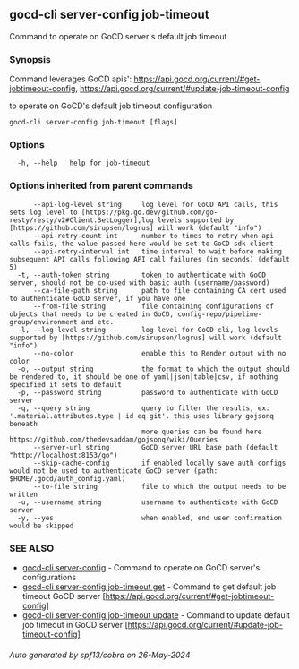## gocd-cli server-config job-timeout

Command to operate on GoCD server's default job timeout

### Synopsis

Command leverages GoCD apis':
https://api.gocd.org/current/#get-jobtimeout-config,
https://api.gocd.org/current/#update-job-timeout-config

to operate on GoCD's default job timeout configuration

```
gocd-cli server-config job-timeout [flags]
```

### Options

```
  -h, --help   help for job-timeout
```

### Options inherited from parent commands

```
      --api-log-level string     log level for GoCD API calls, this sets log level to [https://pkg.go.dev/github.com/go-resty/resty/v2#Client.SetLogger],log levels supported by [https://github.com/sirupsen/logrus] will work (default "info")
      --api-retry-count int      number to times to retry when api calls fails, the value passed here would be set to GoCD sdk client
      --api-retry-interval int   time interval to wait before making subsequent API calls following API call failures (in seconds) (default 5)
  -t, --auth-token string        token to authenticate with GoCD server, should not be co-used with basic auth (username/password)
      --ca-file-path string      path to file containing CA cert used to authenticate GoCD server, if you have one
      --from-file string         file containing configurations of objects that needs to be created in GoCD, config-repo/pipeline-group/environment and etc.
  -l, --log-level string         log level for GoCD cli, log levels supported by [https://github.com/sirupsen/logrus] will work (default "info")
      --no-color                 enable this to Render output with no color
  -o, --output string            the format to which the output should be rendered to, it should be one of yaml|json|table|csv, if nothing specified it sets to default
  -p, --password string          password to authenticate with GoCD server
  -q, --query string             query to filter the results, ex: '.material.attributes.type | id eq git'. this uses library gojsonq beneath
                                 more queries can be found here https://github.com/thedevsaddam/gojsonq/wiki/Queries
      --server-url string        GoCD server URL base path (default "http://localhost:8153/go")
      --skip-cache-config        if enabled locally save auth configs would not be used to authenticate GoCD server (path: $HOME/.gocd/auth_config.yaml)
      --to-file string           file to which the output needs to be written
  -u, --username string          username to authenticate with GoCD server
  -y, --yes                      when enabled, end user confirmation would be skipped
```

### SEE ALSO

* [gocd-cli server-config](gocd-cli_server-config.md)	 - Command to operate on GoCD server's configurations
* [gocd-cli server-config job-timeout get](gocd-cli_server-config_job-timeout_get.md)	 - Command to get default job timeout GoCD server [https://api.gocd.org/current/#get-jobtimeout-config]
* [gocd-cli server-config job-timeout update](gocd-cli_server-config_job-timeout_update.md)	 - Command to update default job timeout in GoCD server [https://api.gocd.org/current/#update-job-timeout-config]

###### Auto generated by spf13/cobra on 26-May-2024
